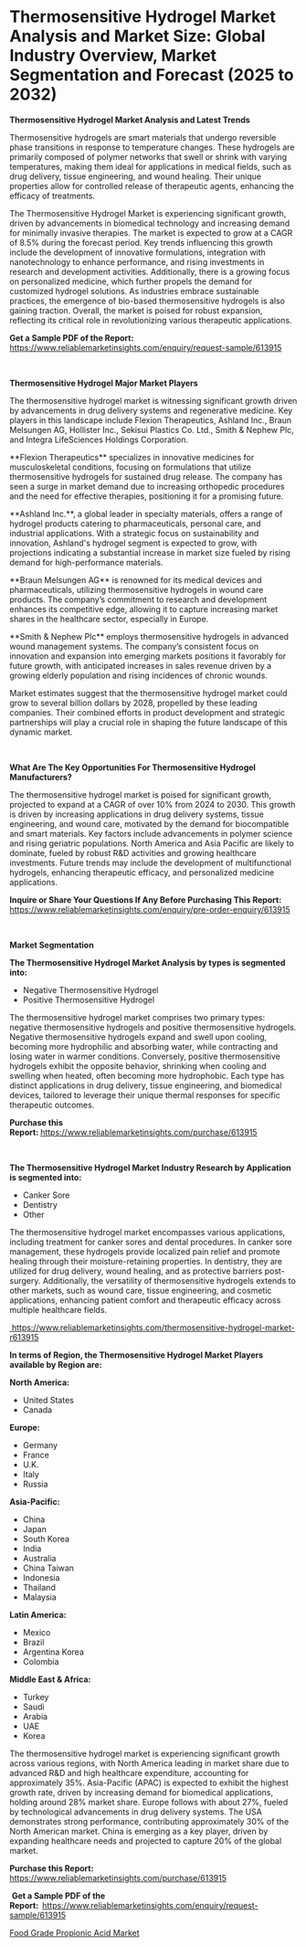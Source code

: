 <p><h1>Thermosensitive Hydrogel Market Analysis and Market Size: Global Industry Overview, Market Segmentation and Forecast (2025 to 2032)</h1></p><p><strong>Thermosensitive Hydrogel Market Analysis and Latest Trends</strong></p>
<p><p>Thermosensitive hydrogels are smart materials that undergo reversible phase transitions in response to temperature changes. These hydrogels are primarily composed of polymer networks that swell or shrink with varying temperatures, making them ideal for applications in medical fields, such as drug delivery, tissue engineering, and wound healing. Their unique properties allow for controlled release of therapeutic agents, enhancing the efficacy of treatments.</p><p>The Thermosensitive Hydrogel Market is experiencing significant growth, driven by advancements in biomedical technology and increasing demand for minimally invasive therapies. The market is expected to grow at a CAGR of 8.5% during the forecast period. Key trends influencing this growth include the development of innovative formulations, integration with nanotechnology to enhance performance, and rising investments in research and development activities. Additionally, there is a growing focus on personalized medicine, which further propels the demand for customized hydrogel solutions. As industries embrace sustainable practices, the emergence of bio-based thermosensitive hydrogels is also gaining traction. Overall, the market is poised for robust expansion, reflecting its critical role in revolutionizing various therapeutic applications.</p></p>
<p><strong>Get a Sample PDF of the Report:&nbsp;</strong> <a href="https://www.reliablemarketinsights.com/enquiry/request-sample/613915?utm_campaign=2280&utm_medium=2&utm_source=Github&utm_content=ia&utm_term=24032025&utm_id=thermosensitive-hydrogel">https://www.reliablemarketinsights.com/enquiry/request-sample/613915</a></p>
<p>&nbsp;</p>
<p><strong>Thermosensitive Hydrogel Major Market Players</strong></p>
<p><p>The thermosensitive hydrogel market is witnessing significant growth driven by advancements in drug delivery systems and regenerative medicine. Key players in this landscape include Flexion Therapeutics, Ashland Inc., Braun Melsungen AG, Hollister Inc., Sekisui Plastics Co. Ltd., Smith & Nephew Plc, and Integra LifeSciences Holdings Corporation.</p><p>**Flexion Therapeutics** specializes in innovative medicines for musculoskeletal conditions, focusing on formulations that utilize thermosensitive hydrogels for sustained drug release. The company has seen a surge in market demand due to increasing orthopedic procedures and the need for effective therapies, positioning it for a promising future.</p><p>**Ashland Inc.**, a global leader in specialty materials, offers a range of hydrogel products catering to pharmaceuticals, personal care, and industrial applications. With a strategic focus on sustainability and innovation, Ashland's hydrogel segment is expected to grow, with projections indicating a substantial increase in market size fueled by rising demand for high-performance materials.</p><p>**Braun Melsungen AG** is renowned for its medical devices and pharmaceuticals, utilizing thermosensitive hydrogels in wound care products. The company’s commitment to research and development enhances its competitive edge, allowing it to capture increasing market shares in the healthcare sector, especially in Europe.</p><p>**Smith & Nephew Plc** employs thermosensitive hydrogels in advanced wound management systems. The company’s consistent focus on innovation and expansion into emerging markets positions it favorably for future growth, with anticipated increases in sales revenue driven by a growing elderly population and rising incidences of chronic wounds.</p><p>Market estimates suggest that the thermosensitive hydrogel market could grow to several billion dollars by 2028, propelled by these leading companies. Their combined efforts in product development and strategic partnerships will play a crucial role in shaping the future landscape of this dynamic market.</p></p>
<p>&nbsp;</p>
<p><strong>What Are The Key Opportunities For Thermosensitive Hydrogel Manufacturers?</strong></p>
<p><p>The thermosensitive hydrogel market is poised for significant growth, projected to expand at a CAGR of over 10% from 2024 to 2030. This growth is driven by increasing applications in drug delivery systems, tissue engineering, and wound care, motivated by the demand for biocompatible and smart materials. Key factors include advancements in polymer science and rising geriatric populations. North America and Asia Pacific are likely to dominate, fueled by robust R&D activities and growing healthcare investments. Future trends may include the development of multifunctional hydrogels, enhancing therapeutic efficacy, and personalized medicine applications.</p></p>
<p><strong>Inquire or Share Your Questions If Any Before Purchasing This Report:</strong> <a href="https://www.reliablemarketinsights.com/enquiry/pre-order-enquiry/613915?utm_campaign=2280&utm_medium=2&utm_source=Github&utm_content=ia&utm_term=24032025&utm_id=thermosensitive-hydrogel">https://www.reliablemarketinsights.com/enquiry/pre-order-enquiry/613915</a></p>
<p>&nbsp;</p>
<p><strong>Market Segmentation</strong></p>
<p><strong>The Thermosensitive Hydrogel Market Analysis by types is segmented into:</strong></p>
<p><ul><li>Negative Thermosensitive Hydrogel</li><li>Positive Thermosensitive Hydrogel</li></ul></p>
<p><p>The thermosensitive hydrogel market comprises two primary types: negative thermosensitive hydrogels and positive thermosensitive hydrogels. Negative thermosensitive hydrogels expand and swell upon cooling, becoming more hydrophilic and absorbing water, while contracting and losing water in warmer conditions. Conversely, positive thermosensitive hydrogels exhibit the opposite behavior, shrinking when cooling and swelling when heated, often becoming more hydrophobic. Each type has distinct applications in drug delivery, tissue engineering, and biomedical devices, tailored to leverage their unique thermal responses for specific therapeutic outcomes.</p></p>
<p><strong>Purchase this Report:&nbsp;</strong><a href="https://www.reliablemarketinsights.com/purchase/613915?utm_campaign=2280&utm_medium=2&utm_source=Github&utm_content=ia&utm_term=24032025&utm_id=thermosensitive-hydrogel">https://www.reliablemarketinsights.com/purchase/613915</a></p>
<p>&nbsp;</p>
<p><strong>The Thermosensitive Hydrogel Market Industry Research by Application is segmented into:</strong></p>
<p><ul><li>Canker Sore</li><li>Dentistry</li><li>Other</li></ul></p>
<p><p>The thermosensitive hydrogel market encompasses various applications, including treatment for canker sores and dental procedures. In canker sore management, these hydrogels provide localized pain relief and promote healing through their moisture-retaining properties. In dentistry, they are utilized for drug delivery, wound healing, and as protective barriers post-surgery. Additionally, the versatility of thermosensitive hydrogels extends to other markets, such as wound care, tissue engineering, and cosmetic applications, enhancing patient comfort and therapeutic efficacy across multiple healthcare fields.</p></p>
<p><a href="https://www.reliablemarketinsights.com/thermosensitive-hydrogel-market-r613915?utm_campaign=2280&utm_medium=2&utm_source=Github&utm_content=ia&utm_term=24032025&utm_id=thermosensitive-hydrogel">&nbsp;https://www.reliablemarketinsights.com/thermosensitive-hydrogel-market-r613915</a></p>
<p><strong>In terms of Region, the Thermosensitive Hydrogel Market Players available by Region are:</strong></p>
<p>
    <p> <strong> North America: </strong>
        <ul>
            <li>United States</li>
            <li>Canada</li>
        </ul>
        </p> 
    <p> <strong> Europe: </strong>
        <ul>
            <li>Germany</li>
            <li>France</li>
            <li>U.K.</li>
            <li>Italy</li>
            <li>Russia</li>
        </ul>
        </p> 
    <p> <strong> Asia-Pacific: </strong>
        <ul>
            <li>China</li>
            <li>Japan</li>
            <li>South Korea</li>
            <li>India</li>
            <li>Australia</li>
            <li>China Taiwan</li>
            <li>Indonesia</li>
            <li>Thailand</li>
            <li>Malaysia</li>
        </ul>
        </p> 
    <p> <strong> Latin America: </strong>
        <ul>
            <li>Mexico</li>
            <li>Brazil</li>
            <li>Argentina Korea</li>
            <li>Colombia</li>
        </ul>
        </p> 
    <p> <strong> Middle East & Africa: </strong>
        <ul>
            <li>Turkey</li>
            <li>Saudi</li>
            <li>Arabia</li>
            <li>UAE</li>
            <li>Korea</li>
        </ul>
    </p>
    </p>
<p><p>The thermosensitive hydrogel market is experiencing significant growth across various regions, with North America leading in market share due to advanced R&D and high healthcare expenditure, accounting for approximately 35%. Asia-Pacific (APAC) is expected to exhibit the highest growth rate, driven by increasing demand for biomedical applications, holding around 28% market share. Europe follows with about 27%, fueled by technological advancements in drug delivery systems. The USA demonstrates strong performance, contributing approximately 30% of the North American market. China is emerging as a key player, driven by expanding healthcare needs and projected to capture 20% of the global market.</p></p>
<p><strong>Purchase this Report: </strong><a href="https://www.reliablemarketinsights.com/purchase/613915?utm_campaign=2280&utm_medium=2&utm_source=Github&utm_content=ia&utm_term=24032025&utm_id=thermosensitive-hydrogel">https://www.reliablemarketinsights.com/purchase/613915</a></p>
<p>&nbsp;<strong>Get a Sample PDF of the Report:&nbsp;&nbsp;</strong><a href="https://www.reliablemarketinsights.com/enquiry/request-sample/613915?utm_campaign=2280&utm_medium=2&utm_source=Github&utm_content=ia&utm_term=24032025&utm_id=thermosensitive-hydrogel">https://www.reliablemarketinsights.com/enquiry/request-sample/613915</a></p>
<p><strong></strong></p>
<p><p><a href="https://github.com/NargisHussain75/Market-Research-Report-List-1/blob/main/food-grade-propionic-acid-market.md?utm_campaign=2280&utm_medium=2&utm_source=Github&utm_content=ia&utm_term=24032025&utm_id=thermosensitive-hydrogel">Food Grade Propionic Acid Market</a></p></p>
